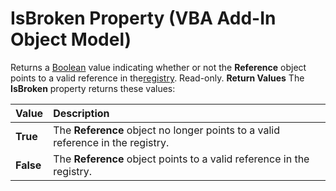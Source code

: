 
# IsBroken Property (VBA Add-In Object Model)



Returns a [Boolean](b8bdf64f-5920-1ae9-16d0-b26d09524a30.md) value indicating whether or not the **Reference** object points to a valid reference in the[registry](b8bdf64f-5920-1ae9-16d0-b26d09524a30.md). Read-only.
 **Return Values**
The  **IsBroken** property returns these values:


|**Value**|**Description**|
|:-----|:-----|
|**True**|The  **Reference** object no longer points to a valid reference in the registry.|
|**False**|The  **Reference** object points to a valid reference in the registry.|
